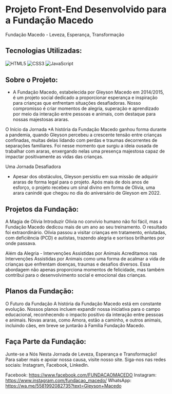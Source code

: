 # Projeto Front-End Desenvolvido para a Fundação Macedo


Fundação Macedo - Leveza, Esperança, Transformação

## Tecnologias Utilizadas: 

<div style="display: inline_block">
<img align="center" alt="HTML5" src="https://img.shields.io/badge/HTML5-E34F26?style=for-the-badge&logo=html5&logoColor=white" />  
<img align="center" alt="CSS3" src="https://img.shields.io/badge/CSS3-1572B6?style=for-the-badge&logo=css3&logoColor=white" />  
<img align="center" alt="JavaScript" src="https://img.shields.io/badge/JavaScript-F7DF1E?style=for-the-badge&logo=javascript&logoColor=black" />
</div>

## Sobre o Projeto:

* A Fundação Macedo, estabelecida por Gleyson Macedo em 2014/2015, é um projeto social dedicado a proporcionar esperança e inspiração para crianças que enfrentam situações desafiadoras. Nosso compromisso é criar momentos de alegria, superação e aprendizado por meio da interação entre pessoas e animais, com destaque para nossas majestosas araras.

O Início da Jornada
*A história da Fundação Macedo ganhou forma durante a pandemia, quando Gleyson percebeu a crescente tensão entre crianças confinadas, muitas delas lidando com perdas e traumas decorrentes de separações familiares. Foi nesse momento que surgiu a ideia ousada de trabalhar com araras, enxergando nelas uma presença majestosa capaz de impactar positivamente as vidas das crianças.

Uma Jornada Desafiadora
* Apesar dos obstáculos, Gleyson persistiu em sua missão de adquirir araras de forma legal para o projeto. Após mais de dois anos de esforço, o projeto recebeu um sinal divino em forma de Olívia, uma arara canindé que chegou no dia do aniversário de Gleyson em 2022.

## Projetos da Fundação: 
A Magia de Olívia
Introduzir Olívia no convívio humano não foi fácil, mas a Fundação Macedo dedicou mais de um ano ao seu treinamento. O resultado foi extraordinário. Olívia passou a visitar crianças em tratamento, enlutadas, com deficiência (PCD) e autistas, trazendo alegria e sorrisos brilhantes por onde passava.

Além da Alegria - Intervenções Assistidas por Animais
Acreditamos nas Intervenções Assistidas por Animais como uma forma de acalmar a vida de crianças que enfrentam doenças, traumas e desafios diversos. Essa abordagem não apenas proporciona momentos de felicidade, mas também contribui para o desenvolvimento social e emocional das crianças.

## Planos da Fundação:
O Futuro da Fundação
A história da Fundação Macedo está em constante evolução. Nossos planos incluem expandir nossa iniciativa para o campo educacional, reconhecendo o impacto positivo da interação entre pessoas e animais. Novas araras, como Amora, estão a caminho, e outros animais, incluindo cães, em breve se juntarão à Família Fundação Macedo.

## Faça Parte da Fundação:

Junte-se a Nós Nesta Jornada de Leveza, Esperança e Transformação!
Para saber mais e apoiar nossa causa, visite nosso site. 
Siga-nos nas redes sociais: Instagram, Facebook, LinkedIn.

Facebook: https://www.facebook.com/FUNDACAOMACEDO
Instagram: https://www.instagram.com/fundacao_macedo/
WhatsApp: https://wa.me/5581992082735?text=Gleyson+Macedo

